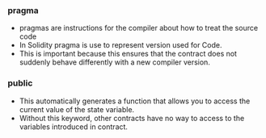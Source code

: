 ### pragma

 - pragmas are instructions for the compiler about how to treat the source code 
 - In Solidity pragma is use to represent version used for Code.
 - This is important because this ensures that the contract does not suddenly behave differently with a new compiler version.
 
 
 
 ### public
 
  - This automatically generates a function that allows you to access the current value of the state variable.
  - Without this keyword, other contracts have no way to access to the variables introduced in contract.

